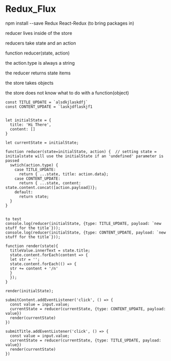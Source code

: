 # Redux_Flux

npm install --save Redux React-Redux (to bring packages in)

reducer lives inside of the store

reducers take state and an action

function reducer(state, action)

the action.type is always a string

the reducer returns state items

the store takes objects

the store does not know what to do with a function(object)

```
const TITLE_UPDATE = `alsdkjlaskdfj`
const CONTENT_UPDATE = `laskjdflaskjf1


let initialState = {
  title: 'Hi There',
  content: []
}

let currentState = initialState;

function reducer(state=initialState, action) {  // setting state = initialstate will use the initialState if an 'undefined' parameter is passed
  swtich(action.type) {
    case TITLE_UPDATE:
      return { ...state, title: action.data};
    case CONTENT_UPDATE:
      return { ...state, content: state.content.concat([action.payload])};
    default:
      return state;
  }
}


to test
console.log(reducer(initialState, {type: TITLE_UPDATE, payload: `new stuff for the title`}));
console.log(reducer(initialState, {type: CONTENT_UPDATE, payload: `new stuff for the title`}));

function render(state){
  titleValue.innerText = state.title;
  state.content.forEach(content => {
  let str = '';
  state.content.forEach(() => {
  str += content + '/n'
  }
  });
}

render(initialState);

submitContent.addEventListener('click', () => {
  const value = input.value;
  currentState = reducer(currentState, {type: CONTENT_UPDATE, payload: value})
  render(currentState)
})

submitTitle.addEventListener('click', () => {
  const value = input.value;
  currentState = reducer(currentState, {type: TITLE_UPDATE, payload: value})
  render(currentState)
})
```
